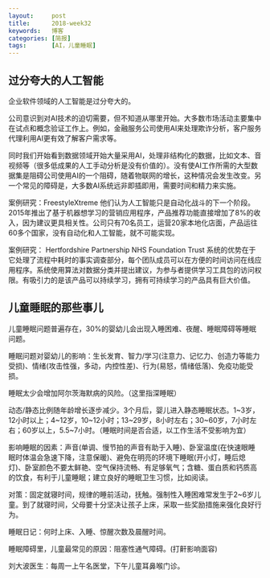 ```yaml
---
layout:     post
title:      2018-week32 
keywords:   博客
categories: [简报]
tags:	    [AI，儿童睡眠]
---
```



## 过分夸大的人工智能   
  
企业软件领域的人工智能是过分夸大的。

公司意识到对AI技术的迫切需要，但不知道从哪里开始。大多数市场活动主要集中在试点和概念验证工作上。例如，金融服务公司使用AI来处理欺诈分析，客户服务代理利用AI更有效了解客户需求等。

同时我们开始看到数据领域开始大量采用AI，处理非结构化的数据，比如文本、音视频等（很多低成果的人工手动分析是没有价值的）。没有使AI工作所需的大型数据集是阻碍公司使用AI的一个阻碍，随着物联网的增长，这种情况会发生改变。另一个常见的障碍是，大多数AI系统远非即插即用，需要时间和精力来实施。

案例研究：FreestyleXtreme
他们认为人工智能只是自动化战斗的下一个阶段。2015年推出了基于机器想学习的营销应用程序，产品推荐功能直接增加了8%的收入，因为建议更具相关性。公司只有70名员工，运营20家本地化店面，产品运往60多个国家，没有自动化和人工智能，就不可能实现。

案例研究： Hertfordshire Partnership NHS Foundation Trust
系统的优势在于它处理了流程中耗时的事实调查部分，每个团队成员可以在方便的时间访问在线应用程序。系统使用算法对数据分类并提出建议，为参与者提供学习工具包的访问权限。有吸引力的是该产品可以持续学习，拥有可持续学习的产品具有巨大价值。


## 儿童睡眠的那些事儿

儿童睡眠问题普遍存在，30%的婴幼儿会出现入睡困难、夜醒、睡眠障碍等睡眠问题。

睡眠问题对婴幼儿的影响：生长发育、智力/学习(注意力、记忆力、创造力等能力受损)、情绪(攻击性强，多动，内控性差)、行为(易怒，情绪低落)、免疫功能受损。

睡眠太少会增加阿尔茨海默病的风险。（这里指深睡眠）

动态/静态比例随年龄增长逐步减少。3个月后，婴儿进入静态睡眠状态。1~3岁，12小时以上；4~12岁，10~12小时；13~29岁，8小时左右；30~60岁，7小时左右；60岁以上，5.5~7小时。（睡眠时间是否合适，以工作生活不受影响为宜）

影响睡眠的因素：声音(单调、慢节拍的声音有助于入睡)、卧室温度(在快速眼睡眠时体温会急速下降，注意保暖)、避免在明亮的环境下睡眠(开小灯，睡后熄灯)、卧室颜色不要太鲜艳、空气保持流畅、有足够氧气；含糖、蛋白质和钙质高的饮食，有利于儿童睡眠；建立良好的睡眠卫生习惯，比如阅读。

对策：固定就寝时间，规律的睡前活动，抚触。强制性入睡困难常发生于2~6岁儿童。到了就寝时间，父母要十分坚决让孩子上床，采取一些奖励措施来强化良好行为。

睡眠日记：何时上床、入睡、惊醒次数及晨醒时间。

睡眠障碍里，儿童最常见的原因：阻塞性通气障碍。(打鼾影响面容)

刘大波医生：每周一上午名医堂，下午儿童耳鼻喉门诊。

